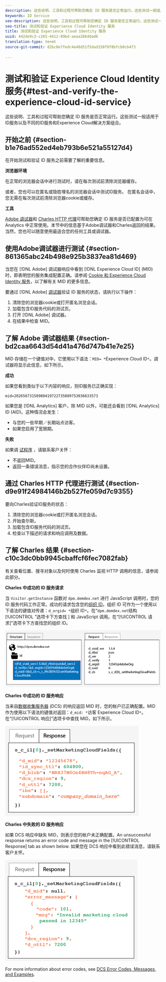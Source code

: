 ```yaml
---
description: 这些说明、工具和过程可帮助您确定 ID 服务是否正常运行。这些测试一般适用于ID服务以及不同的ID服务和Experience Cloud解决方案组合。
keywords: ID Service
seo-description: 这些说明、工具和过程可帮助您确定 ID 服务是否正常运行。这些测试一般适用于ID服务以及不同的ID服务和Experience Cloud解决方案组合。
seo-title: 测试和验证 Experience Cloud Identity 服务
title: 测试和验证 Experience Cloud Identity 服务
uuid: 442de9c3-c265-4412-89bd-aeaa286ddad6
translation-type: tm+mt
source-git-commit: d2bc0e7fedc4e48d51f5dad158f9f8bfcb0cb4f3

---
```



# 测试和验证 Experience Cloud Identity 服务{#test-and-verify-the-experience-cloud-id-service}

这些说明、工具和过程可帮助您确定 ID 服务是否正常运行。这些测试一般适用于ID服务以及不同的ID服务和Experience Cloud解决方案组合。

## 开始之前 {#section-b1e76ad552ed4eb793b6e521a55127d4}

在开始测试和验证 ID 服务之前需要了解的重要信息。

**浏览器环境**

在正常的浏览器会话中进行测试时，请在每次测试前清除浏览器缓存。

或者，您也可以在匿名或隐姓埋名的浏览器会话中测试ID服务。 在匿名会话中，您无需在每次测试前清除浏览器cookie或缓存。

**工具**

[Adobe 调试器](https://docs.adobe.com/content/help/en/analytics/implementation/validate/debugger.html)和 [Charles HTTP 代理](https://www.charlesproxy.com/)可帮助您确定 ID 服务是否已配置为可在 Analytics 中正常使用。本节中的信息基于Adobe调试器和Charles返回的结果。 当然，您也可以随意使用最适合您的任何工具或调试器。

## 使用Adobe调试器进行测试 {#section-861365abc24b498e925b3837ea81d469}

当您在 [!DNL Adobe] 调试器响应中看到 [!DNL Experience Cloud ID] (MID) 时，即表明您的服务集成配置正确。请参阅 [Cookie 和 Experience Cloud Identity 服务](../introduction/cookies.md)，以了解有关 MID 的更多信息。

要通过 [!DNL Adobe] [调试器](https://docs.adobe.com/content/help/en/analytics/implementation/validate/debugger.html)验证 ID 服务的状态，请执行以下操作：

1. 清除您的浏览器cookie或打开匿名浏览会话。
1. 加载包含ID服务代码的测试页。
1. 打开 [!DNL Adobe] 调试器。
1. 在结果中检查 MID。

## 了解 Adobe 调试器结果 {#section-bd2caa6643d54d41a476d747b41e7e25}

MID 存储在一个键值对中，它使用以下语法：`MID= *`Experience Cloud ID`*`。调试器将显示此信息，如下所示。

**成功**

如果您看到类似于以下内容的响应，则ID服务已正确实现：

```
mid=20265673158980419722735089753036633573
```

如果您是 [!DNL Analytics] 客户，除 MID 以外，可能还会看到 [!DNL Analytics] ID (AID)。这种情况会发生：

* 与您的一些早期／长期站点访客。
* 如果您启用了宽限期。

**失败**

如果调 [试程序](https://helpx.adobe.com/cn/marketing-cloud/contact-support.html) ，请联系客户关怀：

* 不返回MID。
* 返回一条错误消息，指示您的合作伙伴ID尚未设置。

## 通过 Charles HTTP 代理进行测试 {#section-d9e91f24984146b2b527fe059d7c9355}

要向Charles验证ID服务的状态：

1. 清除您的浏览器cookie或打开匿名浏览会话。
1. 开始查尔斯。
1. 加载包含ID服务代码的测试页。
1. 检查以下描述的请求和响应调用及数据。

## 了解 Charles 结果 {#section-c10c3dc0bb9945cbaffcf6fec7082fab}

有关查看位置、搜寻对象以及何时使用 Charles 监视 HTTP 调用的信息，请参阅此部分。

**Charles 中成功的 ID 服务请求**

当 `Visitor.getInstance` 函数对 `dpm.demdex.net` 进行 JavaScript 调用时，您的 ID 服务代码工作正常。成功的请求包含您的[组织 ID](../reference/requirements.md#section-a02f537129a64ffbb690d5738d360c26)。组织 ID 可作为一个使用以下语法的键值对传递：`d_orgid= *`组织 ID`*`。在“`dpm.demdex.net`结构[!UICONTROL ”选项卡下方查找 ] 和 JavaScript 调用。在“[!UICONTROL 请求]”选项卡下方查找您的组织 ID。

![](assets/charles_request.png)

**Charles 中成功的 ID 服务响应**

当来自[数据收集服务器](https://docs.adobe.com/content/help/en/audience-manager/user-guide/reference/system-components/components-data-collection.html) (DCS) 的响应返回 MID 时，您的帐户已正确配置。MID 作为使用以下语法的键值对返回：`d_mid: *`访客 Experience Cloud ID`*`。在“[!UICONTROL 响应]”选项卡中查找 MID，如下所示。

![](assets/charles_response_success.png)

**Charles 中失败的 ID 服务响应**

如果 DCS 响应中缺失 MID，则表示您的帐户未正确配置。An unsuccessful response returns an error code and message in the [!UICONTROL Response] tab as shown below. 如果您在 DCS 响应中看到此错误消息，请联系客户关怀。

![](assets/charles_response_unsuccessful.png)

For more information about error codes, see [DCS Error Codes, Messages, and Examples](https://docs.adobe.com/content/help/en/audience-manager/user-guide/api-and-sdk-code/dcs/dcs-api-reference/dcs-error-codes.html).
